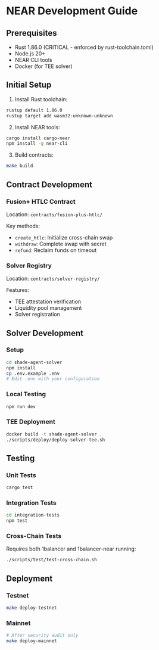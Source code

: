 # NEAR Development Guide

## Prerequisites

- Rust 1.86.0 (CRITICAL - enforced by rust-toolchain.toml)
- Node.js 20+
- NEAR CLI tools
- Docker (for TEE solver)

## Initial Setup

1. Install Rust toolchain:
```bash
rustup default 1.86.0
rustup target add wasm32-unknown-unknown
```

2. Install NEAR tools:
```bash
cargo install cargo-near
npm install -g near-cli
```

3. Build contracts:
```bash
make build
```

## Contract Development

### Fusion+ HTLC Contract

Location: `contracts/fusion-plus-htlc/`

Key methods:
- `create_htlc`: Initialize cross-chain swap
- `withdraw`: Complete swap with secret
- `refund`: Reclaim funds on timeout

### Solver Registry

Location: `contracts/solver-registry/`

Features:
- TEE attestation verification
- Liquidity pool management
- Solver registration

## Solver Development

### Setup
```bash
cd shade-agent-solver
npm install
cp .env.example .env
# Edit .env with your configuration
```

### Local Testing
```bash
npm run dev
```

### TEE Deployment
```bash
docker build -t shade-agent-solver .
./scripts/deploy/deploy-solver-tee.sh
```

## Testing

### Unit Tests
```bash
cargo test
```

### Integration Tests
```bash
cd integration-tests
npm test
```

### Cross-Chain Tests
Requires both 1balancer and 1balancer-near running:
```bash
./scripts/test/test-cross-chain.sh
```

## Deployment

### Testnet
```bash
make deploy-testnet
```

### Mainnet
```bash
# After security audit only
make deploy-mainnet
```